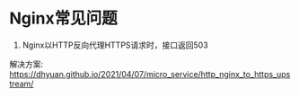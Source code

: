 # Nginx常见问题


1. Nginx以HTTP反向代理HTTPS请求时，接口返回503

解决方案: https://dhyuan.github.io/2021/04/07/micro_service/http_nginx_to_https_upstream/